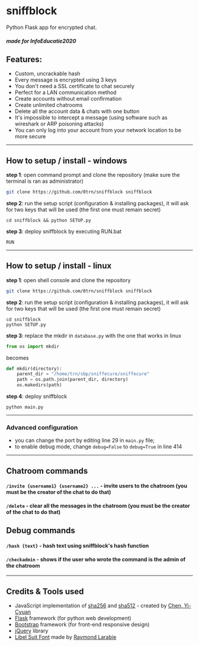# sniffblock

Python Flask app for encrypted chat. 
##### made for InfoEducatie2020

## Features:
* Custom, uncrackable hash
* Every message is encrypted using 3 keys
* You don't need a SSL certificate to chat securely
* Perfect for a LAN communication method
* Create accounts without email confirmation
* Create unlimited chatrooms
* Delete all the account data & chats with one button
* It's impossible to intercept a message (using software such as wireshark or ARP poisoning attacks)
* You can only log into your account from your network location to be more secure 

----
## How to setup / install - windows
**step 1**: open command prompt and clone the repository (make sure the terminal is ran as administrator)
```sh
git clone https://github.com/0trn/sniffblock sniffblock
```
**step 2**: run the setup script (configuration & installing packages), it will ask for two keys that will be used (the first one must remain secret)
```
cd sniffblock && python SETUP.py
```
**step 3**: deploy sniffblock by executing RUN.bat
```
RUN
```

----
## How to setup / install - linux
**step 1**: open shell console and clone the repository
```sh
git clone https://github.com/0trn/sniffblock sniffblock
```
**step 2**: run the setup script (configuration & installing packages), it will ask for two keys that will be used (the first one must remain secret)
```
cd sniffblock
python SETUP.py
```
**step 3**: replace the mkdir in `database.py` with the one that works in linux
```py
from os import mkdir
```
becomes
```py
def mkdir(directory):
    parent_dir = "/home/trn/sbp/sniffecure/sniffecure"
    path = os.path.join(parent_dir, directory) 
    os.makedirs(path)
```
**step 4**: deploy sniffblock
```
python main.py
```
----
### Advanced configuration
- you can change the port by editing line 29 in `main.py` file;
- to enable debug mode, change `debug=False` to `debug=True` in line 414
----
## Chatroom commands
#### ```/invite {username1} {username2} ...``` - invite users to the chatroom (you must be the creator of the chat to do that)
#### ```/delete``` - clear all the messages in the chatroom (you must be the creator of the chat to do that)
## Debug commands
#### ```/hash {text}``` - hash text using sniffblock's hash function
#### ```/checkadmin``` - shows if the user who wrote the command is the admin of the chatroom
----
## Credits & Tools used
- JavaScript implementation of [sha256](https://github.com/emn178/js-sha256) and [sha512](https://github.com/emn178/js-sha512) - created by [Chen, Yi-Cyuan](https://github.com/emn178)
- [Flask](https://palletsprojects.com/p/flask/) framework (for python web development)
- [Bootstrap](https://getbootstrap.com/) framework (for front-end responsive design)
- [jQuery](https://jquery.com/) library
- [Libel Suit Font](https://www.1001fonts.com/libel-suit-font.html) made by [Raymond Larabie](https://www.1001fonts.com/users/typodermic/)
